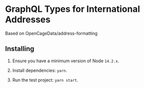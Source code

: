 # GraphQL Types for International Addresses
Based on OpenCageData/address-formatting


## Installing

1. Ensure you have a minimum version of Node `14.2.x`.

2. Install dependencies: `yarn`.

3. Run the test project: `yarn start`.
